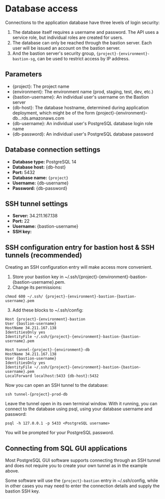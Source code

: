 # Database access

Connections to the application database have three levels of login security:

1. The database itself requires a username and password. The API uses a service role, but individual roles are created for users.
2. The database can only be reached through the bastion server. Each user will be issued an account on the bastion server.
3. And the bastion server's security group, `{project}-{environment}-bastion-sg`, can be used to restrict access by IP address.

## Parameters

- {project}: The project name
- {environment}: The environment name (prod, staging, test, dev, etc.)
- {bastion-username}: An individual user's username on the Bastion server
- {db-host}: The database hostname, determined during application deployment, which might be of the form {project}-{environment}-db.<some identifier>.<region>.rds.amazonaws.com
- {db-username}: An individual user's PostgreSQL database login role name
- {db-password}: An individual user's PostgreSQL database password

## Database connection settings

- **Database type:** PostgreSQL 14
- **Database host:** {db-host}
- **Port:** 5432
- **Database name:** `{project}`
- **Username:** {db-username}
- **Password:** {db-password}
 
## SSH tunnel settings
 
- **Server:** 34.211.167.138
- **Port:** 22
- **Username:** {bastion-username}
- **SSH key:** <bastion SSH key>

## SSH configuration entry for bastion host & SSH tunnels (recommended)

Creating an SSH configuration entry will make access more convenient.

1. Store your bastion key in ~/.ssh/{project}-{environment}-bastion-{bastion-username}.pem.
2. Change its permissions:
```
chmod 600 ~/.ssh/ {project}-{environment}-bastion-{bastion-username}.pem
```
3. Add these blocks to ~/.ssh/config:
```
Host {project}-{environment}-bastion
User {bastion-username}
HostName 34.211.167.138
IdentitiesOnly yes
IdentityFile ~/.ssh/{project}-{environment}-bastion-{bastion-username}.pem

Host tunnel-{project}-{environment}-db
HostName 34.211.167.138
User {bastion-username}
IdentitiesOnly yes
IdentityFile ~/.ssh/{project}-{environment}-bastion-{bastion-username}.pem
LocalForward localhost:5433 {db-host}:5432
```

Now you can open an SSH tunnel to the database:
```
ssh tunnel-{project}-prod-db
```

Leave the tunnel open in its own terminal window. With it running, you can connect to the database using psql, using your database username and password:

```
psql -h 127.0.0.1 -p 5433 <PostgreSQL username>
```

You will be prompted for your PostgreSQL password.

## Connecting from SQL GUI applications
 
Most PostgreSQL GUI software supports connecting through an SSH tunnel and does not require you to create your own tunnel as in the example above.

Some software will use the `{project}-bastion` entry in ~/.ssh/config, while in other cases you may need to enter the connection details and supply the bastion SSH key.
